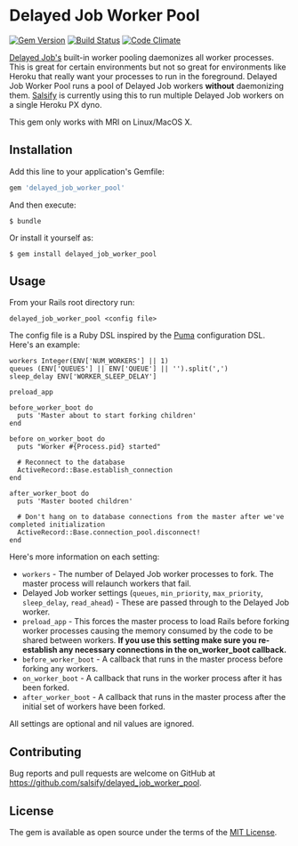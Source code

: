 # Delayed Job Worker Pool

[![Gem Version](https://badge.fury.io/rb/delayed_job_worker_pool.png)][gem]
[![Build Status](https://secure.travis-ci.org/salsify/delayed_job_worker_pool.png?branch=master)][travis]
[![Code Climate](https://codeclimate.com/github/salsify/delayed_job_worker_pool.png)][codeclimate]

[gem]: https://rubygems.org/gems/delayed_job_worker_pool
[travis]: http://travis-ci.org/salsify/delayed_job_worker_pool
[codeclimate]: https://codeclimate.com/github/salsify/delayed_job_worker_pool

[Delayed Job's](https://github.com/collectiveidea/delayed_job) built-in worker pooling daemonizes all worker processes. This is great for certain environments but not so great for environments like Heroku that really want your processes to run in the foreground. Delayed Job Worker Pool runs a pool of Delayed Job workers **without** daemonizing them. [Salsify](http://salsify.com) is currently using this to run multiple Delayed Job workers on a single Heroku PX dyno.
 
This gem only works with MRI on Linux/MacOS X.

## Installation

Add this line to your application's Gemfile:

```ruby
gem 'delayed_job_worker_pool'
```

And then execute:

    $ bundle

Or install it yourself as:

    $ gem install delayed_job_worker_pool

## Usage

From your Rails root directory run:

```
delayed_job_worker_pool <config file>
```

The config file is a Ruby DSL inspired by the [Puma](https://github.com/puma/puma) configuration DSL. Here's an example:

```
workers Integer(ENV['NUM_WORKERS'] || 1)
queues (ENV['QUEUES'] || ENV['QUEUE'] || '').split(',')
sleep_delay ENV['WORKER_SLEEP_DELAY']

preload_app

before_worker_boot do
  puts 'Master about to start forking children'
end

before on_worker_boot do
  puts "Worker #{Process.pid} started"
  
  # Reconnect to the database
  ActiveRecord::Base.establish_connection
end

after_worker_boot do
  puts 'Master booted children'
  
  # Don't hang on to database connections from the master after we've completed initialization
  ActiveRecord::Base.connection_pool.disconnect!
end
```

Here's more information on each setting:

* `workers` - The number of Delayed Job worker processes to fork. The master process will relaunch workers that fail.
* Delayed Job worker settings (`queues`, `min_priority`, `max_priority`, `sleep_delay`, `read_ahead`) - These are passed through to the Delayed Job worker.
* `preload_app` - This forces the master process to load Rails before forking worker processes causing the memory consumed by the code to be shared between workers. **If you use this setting make sure you re-establish any necessary connections in the on_worker_boot callback.**
* `before_worker_boot` - A callback that runs in the master process before forking any workers.
* `on_worker_boot` - A callback that runs in the worker process after it has been forked.
* `after_worker_boot` - A callback that runs in the master process after the initial set of workers have been forked.

All settings are optional and nil values are ignored. 

## Contributing

Bug reports and pull requests are welcome on GitHub at https://github.com/salsify/delayed_job_worker_pool.


## License

The gem is available as open source under the terms of the [MIT License](http://opensource.org/licenses/MIT).

